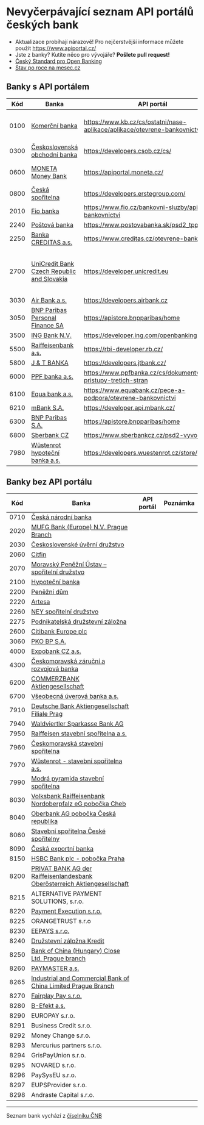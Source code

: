 # Nevyčerpávající seznam API portálů českých bank

- Aktualizace probíhají nárazově! Pro nejčerstvější informace můžete použít https://www.apiportal.cz/
- Jste z banky? Kutíte něco pro vývojáře? **Pošlete pull request!**
- [Český Standard pro Open Banking ](https://www.czech-ba.cz/cs/aktivity/standardy/cesky-standard-pro-open-banking)
- [Stav po roce na mesec.cz](https://www.mesec.cz/clanky/psd2-rok-pote-multibanking-umi-5-bank-api-nezpristupnila-polovina/)

<!--Zatím není zveřejněná dokumentace-->

## Banky s API portálem

| Kód | Banka | API portál | Poznámka |
| --- | --- | --- | --- |
| 0100 | [Komerční banka](https://www.kb.cz) | https://www.kb.cz/cs/ostatni/nase-aplikace/aplikace/otevrene-bankovnictvi-api | Dokumentace je schovaná v záložce dokumenty |
| 0300 | [Československá obchodní banka](https://www.csob.cz) | https://developers.csob.cz/cs/ | |
| 0600 | [MONETA Money Bank](https://www.moneta.czv) | https://apiportal.moneta.cz/ | Zatím není zveřejněná dokumentace |
| 0800 | [Česká spořitelna](https://www.csas.cz) | https://developers.erstegroup.com/ | |
| 2010 | [Fio banka](https://www.fio.cz) | https://www.fio.cz/bankovni-sluzby/api-bankovnictvi | |
| 2240 | [Poštová banka](https://www.postovabanka.sk/cz/) | https://www.postovabanka.sk/psd2_tpp/ | |
| 2250 | [Banka CREDITAS a.s.](https://www.creditas.cz) | https://www.creditas.cz/otevrene-bankovnictvi | |
| 2700 | [UniCredit Bank Czech Republic and Slovakia](https://www.unicredit.cz) | https://developer.unicredit.eu | Zřejmě globální portál, který ale explicitně uvádí CZ pobočku |
| 3030 | [Air Bank a.s.](https://www.airbank.cz) | https://developers.airbank.cz | |
| 3050 | [BNP Paribas Personal Finance SA](http://www.bnpparibas.cz/) | https://apistore.bnpparibas/home | |
| 3500 | [ING Bank N.V.](http://www.ingbank.cz) | https://developer.ing.com/openbanking | |
| 5500 | [Raiffeisenbank a.s.](https://www.rb.cz) | https://rbi-developer.rb.cz/ | |
| 5800 | [J & T BANKA](https://www.jtbank.cz) | https://developers.jtbank.cz/ | |
| 6000 | [PPF banka a.s.](https://www.ppfbanka.cz/) | https://www.ppfbanka.cz/cs/dokumenty/1868-pristupy-tretich-stran | |
| 6100 | [Equa bank a.s.](https://www.equabank.cz) | https://www.equabank.cz/pece-a-podpora/otevrene-bankovnictvi | |
| 6210 | [mBank S.A.](https://www.mbank.cz) | https://developer.api.mbank.cz/ | |
| 6300 | [BNP Paribas S.A.](http://www.bnpparibas.cz/) | https://apistore.bnpparibas/home | |
| 6800 | [Sberbank CZ](https://www.sberbankcz.cz/) | https://www.sberbankcz.cz/psd2-vyvojari | |
| 7980 | [Wüstenrot hypoteční banka a.s.](https://www.wuestenrot.cz/) | https://developers.wuestenrot.cz/store/ | |


## Banky bez API portálu

| Kód | Banka | API portál | Poznámka |
| --- | --- | --- | --- |
| 0710 | [Česká národní banka](https://www.cnb.cz) | | |
| 2020 | [MUFG Bank (Europe) N.V. Prague Branch](http://www.bk.mufg.jp/global/globalnetwork/emea/prague.html) | | |
| 2030 | [Československé úvěrní družstvo](https://www.csud.eu/) | | |
| 2060 | [Citfin](https://www.citfin.cz/) | | |
| 2070 | [Moravský Peněžní Ústav – spořitelní družstvo](https://www.mpu.cz/) | | |
| 2100 | [Hypoteční banka](https://www.hypotecnibanka.cz/) | | |
| 2200 | [Peněžní dům](http://www.peneznidum.cz/) | | |
| 2220 | [Artesa](https://www.artesa.cz) | | |
| 2260 | [NEY spořitelní družstvo](https://www.ney.cz/) | | |
| 2275 | [Podnikatelská družstevní záložna](http://www.penezniustav.cz/) | | |
| 2600 | [Citibank Europe plc](http://www.citibank.cz) | | |
| 3060 | [PKO BP S.A.](https://www.pkobp.pl/pkobppl-en/international-banking/czech-branch/) | | |
| 4000 | [Expobank CZ a.s.](https://www.expobank.cz/) | | |
| 4300 | [Českomoravská záruční a rozvojová banka](https://www.cmzrb.cz/) | | |
| 6200 | [COMMERZBANK Aktiengesellschaft](https://www.commerzbank.cz/) | | |
| 6700 | [Všeobecná úverová banka a.s.](http://www.vub.cz) | | |
| 7910 | [Deutsche Bank Aktiengesellschaft Filiale Prag](https://www.db.com/czechrepublic/) | | |
| 7940 | [Waldviertler Sparkasse Bank AG](https://www.wspk.cz/) | | |
| 7950 | [Raiffeisen stavební spořitelna a.s.](https://www.rsts.cz/) | | |
| 7960 | [Českomoravská stavební spořitelna](https://www.cmss.cz/) | | |
| 7970 | [Wüstenrot - stavební spořitelna a.s.](https://www.wuestenrot.cz/) | | |
| 7990 | [Modrá pyramida stavební spořitelna](https://www.modrapyramida.cz/) | | |
| 8030 | [Volksbank Raiffeisenbank Nordoberpfalz eG pobočka Cheb](http://www.vr-nopf.cz/) | | |
| 8040 | [Oberbank AG pobočka Česká republika](https://www.oberbank.cz/) | | |
| 8060 | [Stavební spořitelna České spořitelny](https://www.burinka.cz/) | | |
| 8090 | [Česká exportní banka](https://www.ceb.cz) | | |
| 8150 | [HSBC Bank plc - pobočka Praha](http://www.hsbc.cz/) | | |
| 8200 | [PRIVAT BANK AG der Raiffeisenlandesbank Oberösterreich Aktiengesellschaft](https://www.privatbank.at/eBusiness/01_template1/1199065680270660255-1199067790978653034_1206035587291261039_1207865949009465887-1207865321147647686-NA-4-NA-NA-NA.html) | | |
| 8215 | ALTERNATIVE PAYMENT SOLUTIONS, s.r.o. | | |
| 8220 | [Payment Execution s.r.o.](http://payment-execution.com/) | | |
| 8225 | ORANGETRUST s.r.o | | |
| 8230 | [EEPAYS s.r.o.](http://eepaysystem.com/) | | |
| 8240 | [Družstevní záložna Kredit](http://www.dzk.cz/) | | |
| 8250 | [Bank of China (Hungary) Close Ltd. Prague branch](http://www.bankofchina.com/hu/sub_en/aboutus/ab3/201701/t20170115_8450165.html) | | |
| 8260 | [PAYMASTER a.s.](https://saifu.ai/) | | |
| 8265 | [Industrial and Commercial Bank of China Limited Prague Branch](http://www.icbc.com.cn/ICBC/%E6%B5%B7%E5%A4%96%E5%88%86%E8%A1%8C/%E5%B8%83%E6%8B%89%E6%A0%BC%E7%BD%91%E7%AB%99/CZ/%E5%AE%A2%E6%88%B7%E6%9C%8D%E5%8A%A1/%E6%9C%8D%E5%8A%A1%E5%85%AC%E5%91%8A/) | | |
| 8270 | [Fairplay Pay s.r.o.](https://fpay.online/) | | |
| 8280 | [B-Efekt a.s.](http://www.b-efekt.cz/) | | |
| 8290 | EUROPAY s.r.o. | | |
| 8291 | Business Credit s.r.o. | | |
| 8292 | Money Change s.r.o. | | |
| 8293 | Mercurius partners s.r.o. | | |
| 8294 | GrisPayUnion s.r.o. | | |
| 8295 | NOVARED s.r.o. | | |
| 8296 | PaySysEU s.r.o. | | |
| 8297 | EUPSProvider s.r.o. | | |
| 8298 | Andraste Capital s.r.o. | | |

---
Seznam bank vychází z [číselníku ČNB](https://www.cnb.cz/cs/platebni_styk/ucty_kody_bank)
